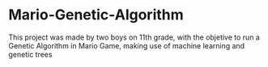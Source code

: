 # Mario-Genetic-Algorithm
This project was made by two boys on 11th grade, with the objetive to run a Genetic Algorithm in Mario Game, making use of machine learning and genetic trees
